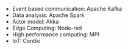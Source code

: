 
- Event based communication: Apache Kafka
- Data analysis: Apache Spark
- Actor model: Akka
- Edge Computing: Node-red
- High performance computing: MPI
- IoT: Contiki